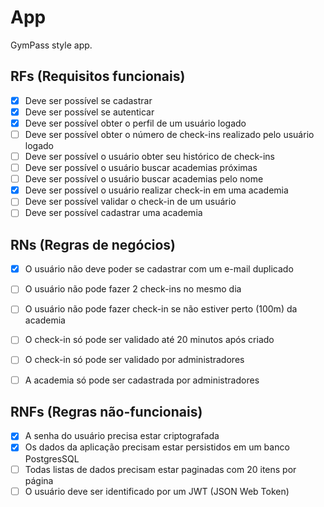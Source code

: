 # App

GymPass style app.

## RFs (Requisitos funcionais)

 - [x] Deve ser possível se cadastrar 
 - [x] Deve ser possível se autenticar
 - [x] Deve ser possível obter o perfil de um usuário logado
 - [ ] Deve ser possível obter o número de check-ins realizado pelo usuário logado
 - [ ] Deve ser possível o usuário obter seu histórico de check-ins
 - [ ] Deve ser possível o usuário buscar academias próximas
 - [ ] Deve ser possível o usuário buscar academias pelo nome 
 - [x] Deve ser possível o usuário realizar check-in em uma academia
 - [ ] Deve ser possível validar o check-in de um usuário
 - [ ] Deve ser possível cadastrar uma academia

## RNs (Regras de negócios)

 - [x] O usuário não deve poder se cadastrar com um e-mail duplicado
 - [ ] O usuário não pode fazer 2 check-ins no mesmo dia
 - [ ] O usuário não pode fazer check-in se não estiver perto (100m) da academia
 - [ ] O check-in só pode ser validado até 20 minutos após criado
 - [ ] O check-in só pode ser validado por administradores
 - [ ] A academia só pode ser cadastrada por administradores
  

## RNFs (Regras não-funcionais)

 - [x] A senha do usuário precisa estar criptografada
 - [x] Os dados da aplicação precisam estar persistidos em um banco PostgresSQL
 - [ ] Todas listas de dados precisam estar paginadas com 20 itens por página
 - [ ] O usuário deve ser identificado por um JWT (JSON Web Token)
